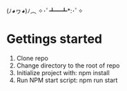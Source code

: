 (ﾉ◕ヮ◕)ﾉ︵ ✧･ﾟ┻━┻*:･ﾟ✧

# Gettings started
1. Clone repo
2. Change directory to the root of repo
3. Initialize project with: npm install
4. Run NPM start script: npm run start
